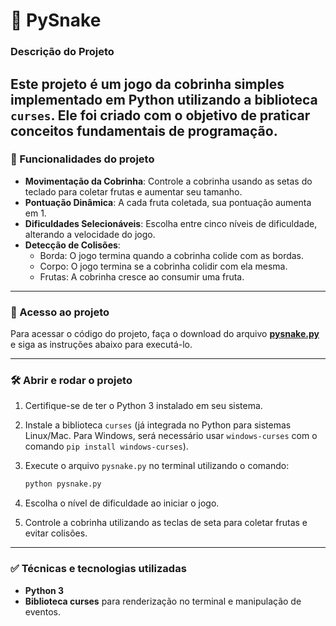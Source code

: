 # 🐍 PySnake

### Descrição do Projeto

Este projeto é um jogo da cobrinha simples implementado em Python utilizando a biblioteca `curses`. Ele foi criado com o objetivo de praticar conceitos fundamentais de programação.
---

### 🔨 Funcionalidades do projeto

- **Movimentação da Cobrinha**: Controle a cobrinha usando as setas do teclado para coletar frutas e aumentar seu tamanho.
- **Pontuação Dinâmica**: A cada fruta coletada, sua pontuação aumenta em 1.
- **Dificuldades Selecionáveis**: Escolha entre cinco níveis de dificuldade, alterando a velocidade do jogo.
- **Detecção de Colisões**:
  - Borda: O jogo termina quando a cobrinha colide com as bordas.
  - Corpo: O jogo termina se a cobrinha colidir com ela mesma.
  - Frutas: A cobrinha cresce ao consumir uma fruta.

---

### 📁 Acesso ao projeto

Para acessar o código do projeto, faça o download do arquivo [**pysnake.py**](https://github.com/arthmp/PySnake/blob/main/pysnake.py)  e siga as instruções abaixo para executá-lo.

---

### 🛠 Abrir e rodar o projeto

1. Certifique-se de ter o Python 3 instalado em seu sistema.
2. Instale a biblioteca `curses` (já integrada no Python para sistemas Linux/Mac. Para Windows, será necessário usar `windows-curses` com o comando `pip install windows-curses`).
3. Execute o arquivo `pysnake.py` no terminal utilizando o comando:

   ```bash
   python pysnake.py
   ```

4. Escolha o nível de dificuldade ao iniciar o jogo.
5. Controle a cobrinha utilizando as teclas de seta para coletar frutas e evitar colisões.

---

### ✅ Técnicas e tecnologias utilizadas

- **Python 3**
- **Biblioteca curses** para renderização no terminal e manipulação de eventos.
